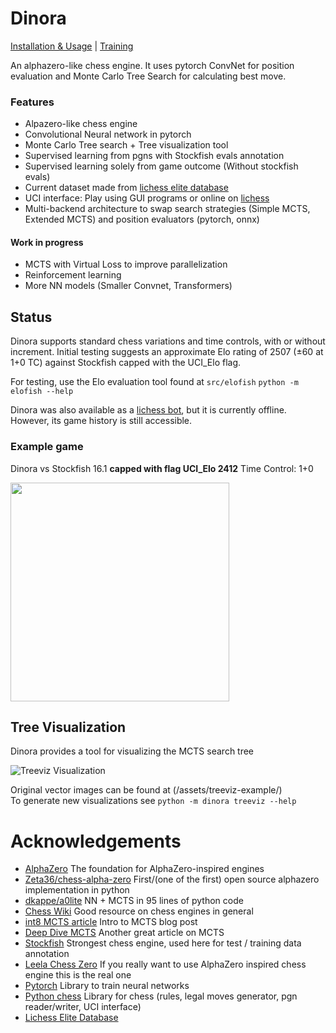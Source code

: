 # Dinora

[Installation & Usage](/docs/installation_usage.md)
| [Training](/docs/training.md)

An alphazero-like chess engine. It uses 
pytorch ConvNet for position evaluation and Monte Carlo Tree Search for 
calculating best move.

### Features
- Alpazero-like chess engine
- Convolutional Neural network in pytorch
- Monte Carlo Tree search + Tree visualization tool
- Supervised learning from pgns with Stockfish evals annotation
- Supervised learning solely from game outcome (Without stockfish evals)
- Current dataset made from [lichess elite database](https://database.nikonoel.fr/)
- UCI interface: Play using GUI programs or online on [lichess](https://lichess.org/@/Dinora)
- Multi-backend architecture to swap search strategies (Simple MCTS, Extended
MCTS) and position evaluators (pytorch, onnx)

#### Work in progress
- MCTS with Virtual Loss to improve parallelization
- Reinforcement learning 
- More NN models (Smaller Convnet, Transformers)

## Status
Dinora supports standard chess variations and time controls, with or without increment. Initial testing suggests an approximate Elo rating of 2507 (±60 at 1+0 TC) against Stockfish capped with the UCI_Elo flag.

For testing, use the Elo evaluation tool found at `src/elofish`
```python -m elofish --help```

Dinora was also available as a [lichess bot](https://lichess.org/@/Dinora), but it is currently offline. However, its game history is still accessible.

### Example game

Dinora vs Stockfish 16.1 **capped with flag UCI_Elo 2412**
Time Control: 1+0

<img src="assets/gif/gfychess-example.gif" width="350">

## Tree Visualization

Dinora provides a tool for visualizing the MCTS search tree

![Treeviz Visualization](assets/treeviz-example/state.png)

Original vector images can be found at (/assets/treeviz-example/)  
To generate new visualizations see
```python -m dinora treeviz --help```

# Acknowledgements

- [AlphaZero](https://deepmind.google/discover/blog/alphazero-shedding-new-light-on-chess-shogi-and-go/) The foundation for AlphaZero-inspired engines
- [Zeta36/chess-alpha-zero](https://github.com/Zeta36/chess-alpha-zero)
First/(one of the first) open source alphazero implementation in python
- [dkappe/a0lite](https://github.com/dkappe/a0lite) NN + MCTS in 95 lines of
python code
- [Chess Wiki](https://www.chessprogramming.org) Good resource on chess engines
  in general
- [int8 MCTS article](https://int8.io/monte-carlo-tree-search-beginners-guide/)
  Intro to MCTS blog post
- [Deep Dive MCTS](https://www.moderndescartes.com/essays/deep_dive_mcts/)
Another great article on MCTS
- [Stockfish](https://stockfishchess.org/) Strongest chess engine, used here for
  test / training data annotation
- [Leela Chess Zero](https://lczero.org/) If you really want to use AlphaZero
inspired chess engine this is the real one
- [Pytorch](https://pytorch.org/) Library to train neural networks
- [Python chess](https://python-chess.readthedocs.io/en/latest/) Library for
chess (rules, legal moves generator, pgn reader/writer, UCI interface)
- [Lichess Elite Database](https://database.nikonoel.fr/)

